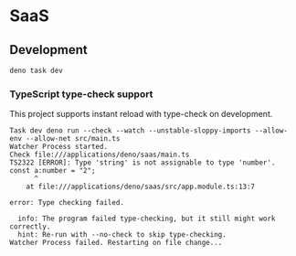 # SaaS

## Development
```sh
deno task dev
```

### TypeScript type-check support
This project supports instant reload with type-check on development.
```
Task dev deno run --check --watch --unstable-sloppy-imports --allow-env --allow-net src/main.ts
Watcher Process started.
Check file:///applications/deno/saas/main.ts
TS2322 [ERROR]: Type 'string' is not assignable to type 'number'.
const a:number = "2";
      ^
    at file:///applications/deno/saas/src/app.module.ts:13:7

error: Type checking failed.

  info: The program failed type-checking, but it still might work correctly.
  hint: Re-run with --no-check to skip type-checking.
Watcher Process failed. Restarting on file change...
```
